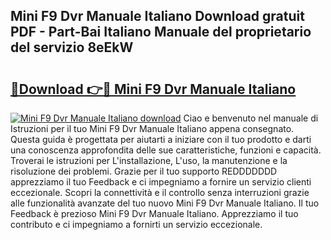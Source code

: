 ## Mini F9 Dvr Manuale Italiano Download gratuit PDF - Part-Bai Italiano Manuale del proprietario del servizio 8eEkW

# <h2><a href="http://dfd3el.blite.top/?on=Mini+F9+Dvr+Manuale+Italiano">🔗Download 👉🔴 Mini F9 Dvr Manuale Italiano</a></h2>

[![Mini F9 Dvr Manuale Italiano download](https://i.imgur.com/lujVjoI.png)](http://dfd3el.blite.top/?on=Mini+F9+Dvr+Manuale+Italiano)
Ciao e benvenuto nel manuale di Istruzioni per il tuo Mini F9 Dvr Manuale Italiano appena consegnato. Questa guida è progettata per aiutarti a iniziare con il tuo prodotto e darti una conoscenza approfondita delle sue caratteristiche, funzioni e capacità. Troverai le istruzioni per L'installazione, L'uso, la manutenzione e la risoluzione dei problemi. Grazie per il tuo supporto REDDDDDDD apprezziamo il tuo Feedback e ci impegniamo a fornire un servizio clienti eccezionale. Scopri la connettività e il controllo senza interruzioni grazie alle funzionalità avanzate del tuo nuovo Mini F9 Dvr Manuale Italiano. Il tuo Feedback è prezioso Mini F9 Dvr Manuale Italiano. Apprezziamo il tuo contributo e ci impegniamo a fornirti un servizio eccezionale.
